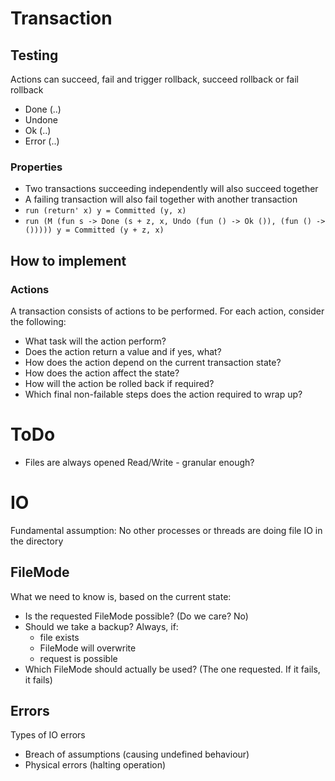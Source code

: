# Transaction
## Testing
Actions can succeed, fail and trigger rollback, succeed rollback or fail rollback
* Done (..)
* Undone
* Ok (..)
* Error (..)

### Properties
* Two transactions succeeding independently will also succeed together
* A failing transaction will also fail together with another transaction
* ```run (return' x) y = Committed (y, x)```
* ```run (M (fun s -> Done (s + z, x, Undo (fun () -> Ok ()), (fun () -> ())))) y = Committed (y + z, x)```

## How to implement
### Actions
A transaction consists of actions to be performed. For each action, consider the following:
* What task will the action perform?
* Does the action return a value and if yes, what?
* How does the action depend on the current transaction state?
* How does the action affect the state?
* How will the action be rolled back if required?
* Which final non-failable steps does the action required to wrap up?

# ToDo
* Files are always opened Read/Write - granular enough?

# IO
Fundamental assumption: No other processes or threads are doing file IO in the directory
## FileMode
What we need to know is, based on the current state:
* Is the requested FileMode possible? (Do we care? No)
* Should we take a backup? Always, if:
  * file exists
  * FileMode will overwrite
  * request is possible
* Which FileMode should actually be used? (The one requested. If it fails, it fails)

## Errors
Types of IO errors
* Breach of assumptions (causing undefined behaviour)
* Physical errors (halting operation)

